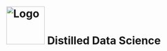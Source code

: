 # <img src="https://github.com/Algoritic/distilled-data-science/assets/75714714/a870fe42-97a0-4a40-a0c6-efc0ea813599" alt="Logo" width="100" height="100"> Distilled Data Science
